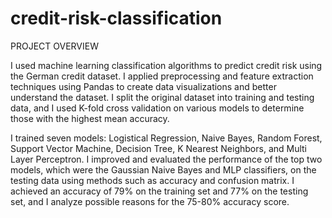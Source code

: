 # credit-risk-classification
PROJECT OVERVIEW


I used machine learning classification algorithms to predict credit risk using the German credit dataset. I applied preprocessing and feature extraction techniques using Pandas to create data visualizations and better understand the dataset. I split the original dataset into training and testing data, and I used K-fold cross validation on various models to determine those with the highest mean accuracy.

I trained seven models: Logistical Regression, Naive Bayes, Random Forest, Support Vector Machine, Decision Tree, K Nearest Neighbors, and Multi Layer Perceptron. I improved and evaluated the performance of the top two models, which were the Gaussian Naive Bayes and MLP classifiers, on the testing data using methods such as accuracy and confusion matrix. I achieved an accuracy of 79% on the training set and 77% on the testing set, and I analyze possible reasons for the 75-80% accuracy score.


